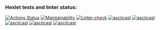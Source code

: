 ### Hexlet tests and linter status:
[![Actions Status](https://github.com/hawkprimarch/frontend-project-lvl1/workflows/hexlet-check/badge.svg)](https://github.com/hawkprimarch/frontend-project-lvl1/actions)
[![Maintainability](https://api.codeclimate.com/v1/badges/a99a88d28ad37a79dbf6/maintainability)](https://codeclimate.com/github/codeclimate/codeclimate/maintainability)
[![Linter-check](https://github.com/hawkprimarch/frontend-project-lvl1/actions/workflows/github-actions-demo.yml/badge.svg)](https://github.com/hawkprimarch/frontend-project-lvl1/actions/workflows/github-actions-demo.yml)
[![asciicast](https://asciinema.org/a/yzXcxYQt9u4XKlGMjAEDZwkYn.svg)](https://asciinema.org/a/yzXcxYQt9u4XKlGMjAEDZwkYn)
[![asciicast](https://asciinema.org/a/RP8GV7FdjkKH2khwKoxVpIxaF.svg)](https://asciinema.org/a/RP8GV7FdjkKH2khwKoxVpIxaF)
[![asciicast](https://asciinema.org/a/sdjYMN3FGOh9FcnlgkMjesMp9.svg)](https://asciinema.org/a/sdjYMN3FGOh9FcnlgkMjesMp9)
[![asciicast](https://asciinema.org/a/L7gJZnQ4dHtdyGLFm3h5RkNAf.svg)](https://asciinema.org/a/L7gJZnQ4dHtdyGLFm3h5RkNAf)
[![asciicast](https://asciinema.org/a/FTYCzkrb8pqjz0mRZHf6tCeTN.svg)](https://asciinema.org/a/FTYCzkrb8pqjz0mRZHf6tCeTN)